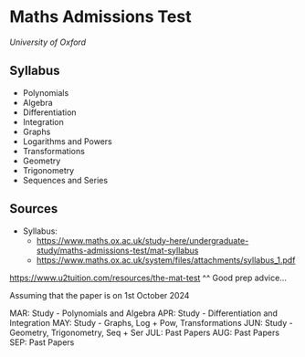 # Maths Admissions Test
*University of Oxford*

## Syllabus
- Polynomials
- Algebra
- Differentiation
- Integration
- Graphs
- Logarithms and Powers
- Transformations
- Geometry
- Trigonometry
- Sequences and Series

## Sources
- Syllabus:
  - https://www.maths.ox.ac.uk/study-here/undergraduate-study/maths-admissions-test/mat-syllabus
  - https://www.maths.ox.ac.uk/system/files/attachments/syllabus_1.pdf


https://www.u2tuition.com/resources/the-mat-test
^^ Good prep advice...


Assuming that the paper is on 1st October 2024

MAR: Study - Polynomials and Algebra
APR: Study - Differentiation and Integration
MAY: Study - Graphs, Log + Pow, Transformations
JUN: Study - Geometry, Trigonometry, Seq + Ser
JUL: Past Papers
AUG: Past Papers
SEP: Past Papers

